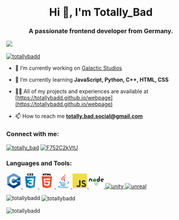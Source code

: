 <h1 align="center">Hi 👋, I'm Totally_Bad</h1>
<h3 align="center">A passionate frontend developer from Germany.</h3>

<a href="https://github.com/totallybadd">
  <img src="https://visitcount.itsvg.in/api?id=TotallyBadd&label=Account%20Visits&icon=5&pretty=true" />
</a>
<br>
<p align="left"> <a href="https://github.com/ryo-ma/github-profile-trophy"><img src="https://github-profile-trophy.vercel.app/?username=totallybadd" alt="totallybadd" /></a> </p>

- 🔭 I’m currently working on [Galactic Studios](https://totallybadd.github.io/galacticstudios/)

- 🌱 I’m currently learning **JavaScript, Python, C++, HTML, CSS**

- 👨‍💻 All of my projects and experiences are available at [https://totallybadd.github.io/webpage](https://totallybadd.github.io/webpage)

- 📫 How to reach me **totally.bad.social@gmail.com**

<h3 align="left">Connect with me:</h3>
<p align="left">
<a href="https://www.youtube.com/c/UCLebmrx-IIQoxkWQCTFjnwg" target="blank"><img align="center" src="https://raw.githubusercontent.com/rahuldkjain/github-profile-readme-generator/master/src/images/icons/Social/youtube.svg" alt="totally_bad" height="30" width="40" /></a>
<a href="https://discord.gg/F752C2kVtU" target="blank"><img align="center" src="https://raw.githubusercontent.com/rahuldkjain/github-profile-readme-generator/master/src/images/icons/Social/discord.svg" alt="F752C2kVtU" height="30" width="40" /></a>
</p>

<h3 align="left">Languages and Tools:</h3>
<p align="left"> <a href="https://www.w3schools.com/cpp/" target="_blank" rel="noreferrer"> <img src="https://raw.githubusercontent.com/devicons/devicon/master/icons/cplusplus/cplusplus-original.svg" alt="cplusplus" width="40" height="40"/> </a> <a href="https://www.w3schools.com/css/" target="_blank" rel="noreferrer"> <img src="https://raw.githubusercontent.com/devicons/devicon/master/icons/css3/css3-original-wordmark.svg" alt="css3" width="40" height="40"/> </a> <a href="https://www.w3.org/html/" target="_blank" rel="noreferrer"> <img src="https://raw.githubusercontent.com/devicons/devicon/master/icons/html5/html5-original-wordmark.svg" alt="html5" width="40" height="40"/> </a> <a href="https://www.java.com" target="_blank" rel="noreferrer"> <img src="https://raw.githubusercontent.com/devicons/devicon/master/icons/java/java-original.svg" alt="java" width="40" height="40"/> </a> <a href="https://developer.mozilla.org/en-US/docs/Web/JavaScript" target="_blank" rel="noreferrer"> <img src="https://raw.githubusercontent.com/devicons/devicon/master/icons/javascript/javascript-original.svg" alt="javascript" width="40" height="40"/> </a> <a href="https://nodejs.org" target="_blank" rel="noreferrer"> <img src="https://raw.githubusercontent.com/devicons/devicon/master/icons/nodejs/nodejs-original-wordmark.svg" alt="nodejs" width="40" height="40"/> </a> <a href="https://unity.com/" target="_blank" rel="noreferrer"> <img src="https://www.vectorlogo.zone/logos/unity3d/unity3d-icon.svg" alt="unity" width="40" height="40"/> </a> <a href="https://unrealengine.com/" target="_blank" rel="noreferrer"> <img src="https://raw.githubusercontent.com/kenangundogan/fontisto/036b7eca71aab1bef8e6a0518f7329f13ed62f6b/icons/svg/brand/unreal-engine.svg" alt="unreal" width="40" height="40"/> </a> </p>

<p><img align="left" src="https://github-readme-stats.vercel.app/api/top-langs?username=totallybadd&show_icons=true&locale=en&layout=compact" alt="totallybadd" /></p>

<p>&nbsp;<img align="center" src="https://github-readme-stats.vercel.app/api?username=totallybadd&show_icons=true&locale=en" alt="totallybadd" /></p>

<p><img align="center" src="https://github-readme-streak-stats.herokuapp.com/?user=totallybadd&" alt="totallybadd" /></p>

